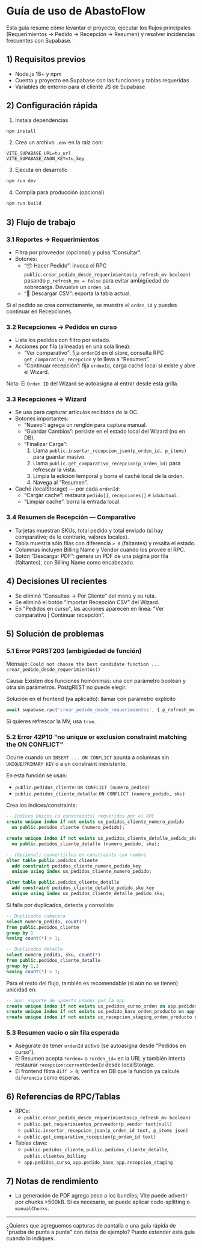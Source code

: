 # Guía de uso de AbastoFlow

Esta guía resume cómo levantar el proyecto, ejecutar los flujos principales (Requerimientos → Pedido → Recepción → Resumen) y resolver incidencias frecuentes con Supabase.

## 1) Requisitos previos

- Node.js 18+ y npm
- Cuenta y proyecto en Supabase con las funciones y tablas requeridas
- Variables de entorno para el cliente JS de Supabase

## 2) Configuración rápida

1. Instala dependencias

```powershell
npm install
```

2. Crea un archivo `.env` en la raíz con:

```dotenv
VITE_SUPABASE_URL=tu_url
VITE_SUPABASE_ANON_KEY=tu_key
```

3. Ejecuta en desarrollo

```powershell
npm run dev
```

4. Compila para producción (opcional)

```powershell
npm run build
```

## 3) Flujo de trabajo

### 3.1 Reportes → Requerimientos

- Filtra por proveedor (opcional) y pulsa “Consultar”.
- Botones:
  - “📦 Hacer Pedido”: invoca el RPC `public.crear_pedido_desde_requerimientos(p_refresh_mv boolean)` pasando `p_refresh_mv = false` para evitar ambigüedad de sobrecarga. Devuelve un `orden_id`.
  - “💾 Descargar CSV”: exporta la tabla actual.

Si el pedido se crea correctamente, se muestra el `orden_id` y puedes continuar en Recepciones.

### 3.2 Recepciones → Pedidos en curso

- Lista los pedidos con filtro por estado.
- Acciones por fila (alineadas en una sola línea):
  - “Ver comparativo”: fija `ordenId` en el store, consulta RPC `get_comparativo_recepcion` y te lleva a “Resumen”.
  - “Continuar recepción”: fija `ordenId`, carga caché local si existe y abre el Wizard.

Nota: El `Orden ID` del Wizard se autoasigna al entrar desde esta grilla.

### 3.3 Recepciones → Wizard

- Se usa para capturar artículos recibidos de la OC.
- Botones importantes:
  - “Nuevo”: agrega un renglón para captura manual.
  - “Guardar Cambios”: persiste en el estado local del Wizard (no en DB).
  - “Finalizar Carga”:
    1) Llama `public.insertar_recepcion_json(p_orden_id, p_items)` para guardar masivo.
    2) Llama `public.get_comparativo_recepcion(p_orden_id)` para refrescar la vista.
    3) Limpia la edición temporal y borra el caché local de la orden.
    4) Navega al “Resumen”.
- Caché (localStorage) — por cada `ordenId`:
  - “Cargar cache”: restaura `pedido[]`, `recepciones[]` e `idxActual`.
  - “Limpiar cache”: borra la entrada local.

### 3.4 Resumen de Recepción — Comparativo

- Tarjetas muestran SKUs, total pedido y total enviado (si hay comparativo; de lo contrario, valores locales).
- Tabla muestra sólo filas con diferencia `> 0` (faltantes) y resalta el estado.
- Columnas incluyen Billing Name y Vendor cuando los provee el RPC.
- Botón “Descargar PDF”: genera un PDF de una página por fila (faltantes), con Billing Name como encabezado.

## 4) Decisiones UI recientes

- Se eliminó “Consultas → Por Cliente” del menú y su ruta.
- Se eliminó el botón “Importar Recepción CSV” del Wizard.
- En "Pedidos en curso", las acciones aparecen en línea: “Ver comparativo | Continuar recepción”.

## 5) Solución de problemas

### 5.1 Error PGRST203 (ambigüedad de función)

Mensaje: `Could not choose the best candidate function ... crear_pedido_desde_requerimientos()`

Causa: Existen dos funciones homónimas: una con parámetro boolean y otra sin parámetros. PostgREST no puede elegir.

Solución en el frontend (ya aplicado): llamar con parámetro explícito

```ts
await supabase.rpc('crear_pedido_desde_requerimientos', { p_refresh_mv: false })
```

Si quieres refrescar la MV, usa `true`.

### 5.2 Error 42P10 “no unique or exclusion constraint matching the ON CONFLICT”

Ocurre cuando un `INSERT ... ON CONFLICT` apunta a columnas sin `UNIQUE`/`PRIMARY KEY` o a un constraint inexistente.

En esta función se usan:
- `public.pedidos_cliente`: `ON CONFLICT (numero_pedido)`
- `public.pedidos_cliente_detalle`: `ON CONFLICT (numero_pedido, sku)`

Crea los índices/constraints:

```sql
-- Índices únicos (o constraints) requeridos por el RPC
create unique index if not exists ux_pedidos_cliente_numero_pedido
  on public.pedidos_cliente (numero_pedido);

create unique index if not exists ux_pedidos_cliente_detalle_pedido_sku
  on public.pedidos_cliente_detalle (numero_pedido, sku);

-- (Opcional) convertirlos en constraints con nombre
alter table public.pedidos_cliente
  add constraint pedidos_cliente_numero_pedido_key
  unique using index ux_pedidos_cliente_numero_pedido;

alter table public.pedidos_cliente_detalle
  add constraint pedidos_cliente_detalle_pedido_sku_key
  unique using index ux_pedidos_cliente_detalle_pedido_sku;
```

Si falla por duplicados, detecta y consolida:

```sql
-- Duplicados cabecera
select numero_pedido, count(*)
from public.pedidos_cliente
group by 1
having count(*) > 1;

-- Duplicados detalle
select numero_pedido, sku, count(*)
from public.pedidos_cliente_detalle
group by 1,2
having count(*) > 1;
```

Para el resto del flujo, también es recomendable (si aún no se tienen) unicidad en:

```sql
-- app: soporte de upserts usados por la app
create unique index if not exists ux_pedidos_curso_orden on app.pedidos_curso (orden_id);
create unique index if not exists ux_pedido_base_orden_producto on app.pedido_base (orden_id, producto);
create unique index if not exists ux_recepcion_staging_orden_producto on app.recepcion_staging (orden_id, producto);
```

### 5.3 Resumen vacío o sin fila esperada

- Asegúrate de tener `ordenId` activo (se autoasigna desde “Pedidos en curso”).
- El Resumen acepta `?orden=` o `?orden_id=` en la URL y también intenta restaurar `recepcion:currentOrdenId` desde localStorage.
- El frontend filtra `diff > 0`; verifica en DB que la función ya calcule `diferencia` como esperas.

## 6) Referencias de RPC/Tablas

- RPCs:
  - `public.crear_pedido_desde_requerimientos(p_refresh_mv boolean)`
  - `public.get_requerimientos_proveedor(p_vendor text|null)`
  - `public.insertar_recepcion_json(p_orden_id text, p_items json)`
  - `public.get_comparativo_recepcion(p_orden_id text)`
- Tablas clave:
  - `public.pedidos_cliente`, `public.pedidos_cliente_detalle`, `public.clientes_billing`
  - `app.pedidos_curso`, `app.pedido_base`, `app.recepcion_staging`

## 7) Notas de rendimiento

- La generación de PDF agrega peso a los bundles; Vite puede advertir por chunks >500kB. Si es necesario, se puede aplicar code-splitting o `manualChunks`.

---

¿Quieres que agreguemos capturas de pantalla o una guía rápida de "prueba de punta a punta" con datos de ejemplo? Puedo extender esta guía cuando lo indiques.